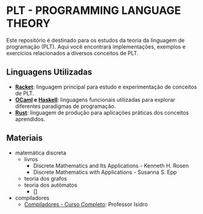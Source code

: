# PLT - PROGRAMMING LANGUAGE THEORY

Este repositório é destinado para os estudos da teoria da linguagem de programação (PLT). Aqui você encontrará implementações, exemplos e exercícios relacionados a diversos conceitos de PLT.

## Linguagens Utilizadas

- **[Racket](https://racket-lang.org/ 'Racket')**: linguagem principal para estudo e experimentação de conceitos de PLT.
- **[OCaml](https://ocaml.org/ 'OCaml') e [Haskell](https://www.haskell.org/ 'Haskell')**: linguagens funcionais utilizadas para explorar diferentes paradigmas de programação.
- **[Rust](https://www.rust-lang.org/ 'Rust')**: linguagem de produção para aplicações práticas dos conceitos aprendidos.

## Materiais

- matemática discreta
  - livros
    - Discrete Mathematics and Its Applications - Kenneth H. Rosen
    - Discrete Mathematics with Applications - Susanna S. Epp
  - teoria dos grafos
  - teoria dos autômatos
    - []
- compiladores
  - [Compiladores - Curso Completo](https://www.youtube.com/playlist?list=PLjcmNukBom6--0we1zrpoUE2GuRD-Me6W 'Compiladores - Curso Completo'): Professor Isidro
